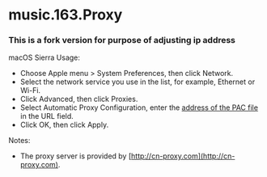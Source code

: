 # music.163.Proxy

### This is a fork version for purpose of adjusting ip address
macOS Sierra Usage:
- Choose Apple menu > System Preferences, then click Network.
- Select the network service you use in the list, for example, Ethernet or Wi-Fi.
- Click Advanced, then click Proxies.
- Select Automatic Proxy Configuration, enter the [address of the PAC file](https://raw.githubusercontent.com/DesmondDAI/music.163.Proxy/master/music163.pac) in the URL field.
- Click OK, then click Apply.

Notes:
- The proxy server is provided by [http://cn-proxy.com](http://cn-proxy.com). 
